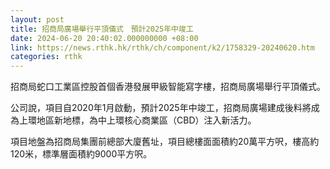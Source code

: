 ```yaml
---
layout: post
title: 招商局廣場舉行平頂儀式　預計2025年中竣工
date: 2024-06-20 20:40:02.000000000 +08:00
link: https://news.rthk.hk/rthk/ch/component/k2/1758329-20240620.htm
categories: rthk
---
```


招商局蛇口工業區控股首個香港發展甲級智能寫字樓，招商局廣場舉行平頂儀式。

公司說，項目自2020年1月啟動，預計2025年中竣工，招商局廣場建成後料將成為上環地區新地標，為中上環核心商業區（CBD）注入新活力。

項目地盤為招商局集團前總部大廈舊址，項目總樓面面積約20萬平方呎，樓高約120米，標準層面積約9000平方呎。

